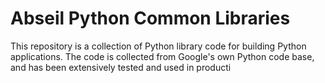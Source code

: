 # Abseil Python Common Libraries

This repository is a collection of Python library code for building Python
applications. The code is collected from Google's own Python code base, and has
been extensively tested and used in producti
